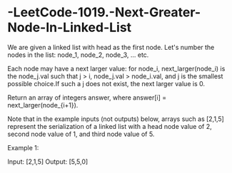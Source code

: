 # -LeetCode-1019.-Next-Greater-Node-In-Linked-List
We are given a linked list with head as the first node.  Let's number the nodes in the list: node_1, node_2, node_3, ... etc.

Each node may have a next larger value: for node_i, next_larger(node_i) is the node_j.val such that j > i, node_j.val > node_i.val, and
j is the smallest possible choice.If such a j does not exist, the next larger value is 0.

Return an array of integers answer, where answer[i] = next_larger(node_{i+1}).

Note that in the example inputs (not outputs) below, arrays such as [2,1,5] represent the serialization of a linked list with a 
head node value of 2, second node value of 1, and third node value of 5.

 

Example 1:

Input: [2,1,5]
Output: [5,5,0]

